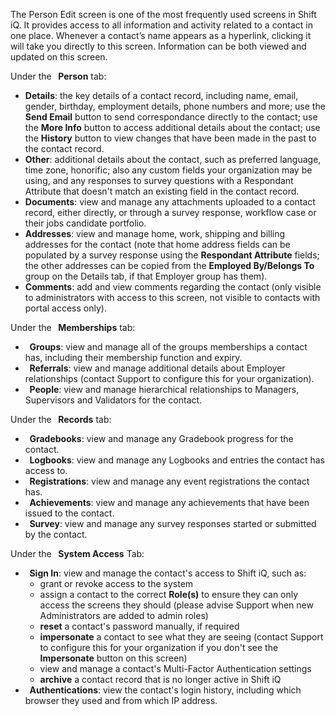 The Person Edit screen is one of the most frequently used screens in Shift iQ. It provides access to all information and activity related to a contact in one place. Whenever a contact’s name appears as a hyperlink, clicking it will take you directly to this screen. Information can be both viewed and updated on this screen.

Under the **<i class="far fa-user-alt"></i> &nbsp;  Person** tab:
* **Details**: the key details of a contact record, including name, email, gender, birthday, employment details, phone numbers and more; use the **Send Email** button to send correspondance directly to the contact; use the **More Info** button to access additional details about the contact; use the **History** button to view changes that have been made in the past to the contact record.
* **Other**: additional details about the contact, such as preferred language, time zone, honorific; also any custom fields your organization may be using, and any responses to survey questions with a Respondant Attribute that doesn't match an existing field in the contact record.
* **Documents**: view and manage any attachments uploaded to a contact record, either directly, or through a survey response, workflow case or their jobs candidate portfolio.
* **Addresses**: view and manage home, work, shipping and billing addresses for the contact (note that home address fields can be populated by a survey response using the **Respondant Attribute** fields; the other addresses can be copied from the **Employed By/Belongs To** group on the Details tab, if that Employer group has them).
* **Comments**: add and view comments regarding the contact (only visible to administrators with access to this screen, not visible to contacts with portal access only).


Under the **<i class="far fa-users"></i> &nbsp;  Memberships** tab:
* **<i class="far fa-users"></i> &nbsp;  Groups**:  view and manage all of the groups memberships a contact has, including their membership function and expiry.
* **<i class="far fa-question"></i> &nbsp;  Referrals**:  view and manage additional details about Employer relationships (contact Support to configure this for your organization).
* **<i class="far fa-network-wired"></i> &nbsp; People**:  view and manage hierarchical relationships to Managers, Supervisors and Validators for the contact.

Under the **<i class="fas fa-spell-check"></i> &nbsp;  Records** tab:
* **<i class="fas fa-spell-check"></i> &nbsp;  Gradebooks**: view and manage any Gradebook progress for the contact.
* **<i class="far fa-book-open"></i> &nbsp;  Logbooks**: view and manage any Logbooks and entries the contact has access to.
* **<i class="far fa-id-card"></i> &nbsp;  Registrations**:  view and manage any event registrations the contact has.
* **<i class="far fa-trophy"></i> &nbsp;  Achievements**:  view and manage any achievements that have been issued to the contact.
* **<i class="far fa-check-square"></i> &nbsp;  Survey**: view and manage any survey responses started or submitted by the contact.

Under the **<i class="far fa-cogs"></i> &nbsp; System Access** Tab:
* **<i class="far fa-user-lock"></i> &nbsp;  Sign In**: view and manage the contact's access to Shift iQ, such as:
	* grant or revoke access to the system
	* assign a contact to the correct **Role(s)** to ensure they can only access the screens they should (please advise Support when new Administrators are added to admin roles)
	* **reset** a contact's password manually, if required
	* **impersonate** a contact to see what they are seeing (contact Support to configure this for your organization if you don't see the **Impersonate** button on this screen)
	* view and manage a contact's Multi-Factor Authentication settings
	* **archive** a contact record that is no longer active in Shift iQ
* **<i class="far fa-sign-in-alt"></i> &nbsp;  Authentications**: view the contact's login history, including which browser they used and from which IP address.